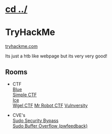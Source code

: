 # [cd ../](../index.md)
# TryHackMe
[tryhackme.com](https://tryhackme.com)

Its just a htb like webpage but its very very good!

## Rooms
- CTF  
  [Blue](blue/index.md)  
  [Simple CTF](simple_ctf/index.md)  
  [Ice](ice/index.md)  
  [Wgel CTF](wgel_ctf/index.md)
  [Mr Robot CTF](mr_robot_ctf/index.md)
  [Vulnversity](vulnversity/index.md)

- CVE's  
  [Sudo Security Bypass](sudo_security_bypass/index.md)  
  [Sudo Buffer Overflow (pwfeedback)](sudo_bof_pwfeedback/index.md)
